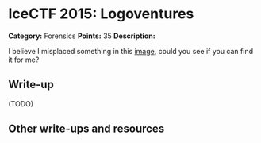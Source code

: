 # IceCTF 2015: Logoventures

**Category:** Forensics
**Points:** 35
**Description:** 

I believe I misplaced something in this <a target='_blank' href='/problem-static/stage1/forensics/logoventures/logo.gif'>image</a>, could you see if you can find it for me?

## Write-up

(TODO)

## Other write-ups and resources


